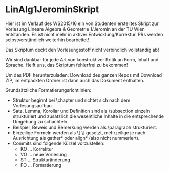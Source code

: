 # LinAlg1JerominSkript
Hier ist im Verlauf des WS2015/16 ein von Studenten erstelltes Skript zur Vorlesung Lineare Algebra & Geometrie 1/Jeromin an der TU Wien entstanden. Es ist nicht mehr in aktiver Entwicklung/Korrektur. PRs werden selbstverständlich weiterhin bearbeitet!

Das Skriptum deckt den Vorlesungsstoff nicht verbindlich vollständig ab!

Wir sind dankbar für jede Art von konstruktiver Kritik an Form, Inhalt und Sprache. Helft uns, das Skriptum fehlerfrei zu bekommen!

Um das PDF herunterzuladen: Download des ganzen Repos mit Download ZIP, im entpackten Ordner ist dann auch das Dokument enthalten.

Grundsätzliche Formatierungsrichtlinien:
- Struktur beginnt bei \chapter und richtet sich nach dem Vorlesungsaufbau.
- Satz, Lemma, Korollar und Definition sind als \subsection einzeln strukturiert und zusätzlich die wesentliche Inhalte in die entsprechende Umgebung zu schachteln.
- Beispiel, Beweis und Bemerkung werden als \paragraph strukturiert.
- Einzeilige Formeln werden als \\[ \\] gesetzt, mehrzeilige je nach Ausrichtung als gather* oder align* (also nicht nummeriert).
- Commits sind folgende Kürzel vorzustellen:
	- KO ... Korrektur
	- VO ... neue Vorlesung
	- ST ... Strukturänderung
	- FO ... Formatierung

